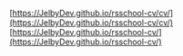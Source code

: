 [https://JelbyDev.github.io/rsschool-cv/cv/](https://JelbyDev.github.io/rsschool-cv/cv/)
[https://JelbyDev.github.io/rsschool-cv/](https://JelbyDev.github.io/rsschool-cv/)
